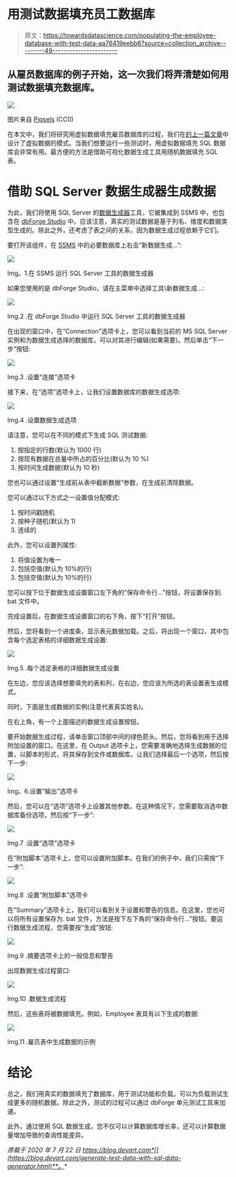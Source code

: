 # 用测试数据填充员工数据库

> 原文：<https://towardsdatascience.com/populating-the-employee-database-with-test-data-aa76419eebb6?source=collection_archive---------49----------------------->

## 从雇员数据库的例子开始，这一次我们将弄清楚如何用测试数据填充数据库。

![](img/77da07e56870ddf1d2d852cc67cfec0e.png)

图片来自 [Piqsels](https://www.piqsels.com/en/public-domain-photo-frpof) (CC0)

在本文中，我们将研究用虚拟数据填充雇员数据库的过程，我们在[的上一篇文章](/sql-database-design-basics-with-example-8dcce4b0c687)中设计了虚拟数据的模式。当我们想要运行一些测试时，用虚拟数据填充 SQL 数据库会非常有用。最方便的方法是借助可视化数据生成工具用随机数据填充 SQL 表。

# 借助 SQL Server 数据生成器生成数据

为此，我们将使用 SQL Server 的[数据生成器](https://www.devart.com/dbforge/sql/data-generator/)工具，它被集成到 SSMS 中，也包含在 [dbForge Studio](https://www.devart.com/dbforge/) 中。应该注意，真实的测试数据是基于列名、维度和数据类型生成的。除此之外，还考虑了表之间的关系，因为数据生成过程依赖于它们。

要打开该组件，在 [SSMS](https://docs.microsoft.com/en-us/sql/ssms/download-sql-server-management-studio-ssms?view=sql-server-2017) 中的必要数据库上右击“新数据生成…”:

![](img/a7aab7741cd15650210131bcc23bad30.png)

Img。1.在 SSMS 运行 SQL Server 工具的数据生成器

如果您使用的是 dbForge Studio，请在主菜单中选择工具\新数据生成…:

![](img/cb18124828f3e679f6b349248cdceff3.png)

Img.2 .在 dbForge Studio 中运行 SQL Server 工具的数据生成器

在出现的窗口中，在“Connection”选项卡上，您可以看到当前的 MS SQL Server 实例和为数据生成选择的数据库，可以对其进行编辑(如果需要)。然后单击“下一步”按钮:

![](img/812034fb482fe9cb9de861ac2a2b9d80.png)

Img.3 .设置“连接”选项卡

接下来，在“选项”选项卡上，让我们设置数据库的数据生成选项:

![](img/015a57bcc68508411fae10c9b5678668.png)

Img.4 .设置数据生成选项

请注意，您可以在不同的模式下生成 SQL 测试数据:

1.  按指定的行数(默认为 1000 行)
2.  按现有数据在总量中所占的百分比(默认为 10 %)
3.  按时间生成数据(默认为 10 秒)

您也可以通过设置“生成前从表中截断数据”参数，在生成前清除数据。

您可以通过以下方式之一设置值分配模式:

1.  按时间戳随机
2.  按种子随机(默认为 1)
3.  连续的

此外，您可以设置列属性:

1.  将值设置为唯一
2.  包括空值(默认为 10%的行)
3.  包括空值(默认为 10%的行)

您可以按下位于数据生成设置窗口左下角的“保存命令行…”按钮，将设置保存到. bat 文件中。

完成设置后，在数据生成设置窗口的右下角，按下“打开”按钮。

然后，您将看到一个进度条，显示表元数据加载。之后，将出现一个窗口，其中包含每个选定表格的详细数据生成设置:

![](img/42c8e911dbfb4b864a8672772790a5bc.png)

Img.5 .每个选定表格的详细数据生成设置

在左边，您应该选择想要填充的表和列，在右边，您应该为所选的表设置表生成模式。

同时，下面是生成数据的实例(注意代表真实姓名)。

在右上角，有一个上面描述的数据生成设置按钮。

要开始数据生成过程，请单击窗口顶部中间的绿色箭头。然后，您将看到用于选择附加设置的窗口。在这里，在 Output 选项卡上，您需要准确地选择生成数据的位置，以脚本的形式，将其保存到文件或数据库。让我们选择最后一个选项，然后按下一步:

![](img/c66b861900e0ebc6104c92916f6ba5ac.png)

Img。6.设置“输出”选项卡

然后，您可以在“选项”选项卡上设置其他参数。在这种情况下，您需要取消选中数据库备份选项，然后按“下一步”:

![](img/dc288e57366b9710af1e0b89b7f74383.png)

Img.7 .设置“选项”选项卡

在“附加脚本”选项卡上，您可以设置附加脚本。在我们的例子中，我们只需按“下一步”:

![](img/8c8d5e9275d953201c8050c5dec44e0e.png)

Img.8 .设置“附加脚本”选项卡

在“Summary”选项卡上，我们可以看到关于设置和警告的信息。在这里，您也可以将所有设置保存为. bat 文件，方法是按下左下角的“保存命令行…”按钮。要运行数据生成流程，您需要按“生成”按钮:

![](img/ecc8fa143ae5a8eec69833679ef06886.png)

Img.9 .摘要选项卡上的一般信息和警告

出现数据生成过程窗口:

![](img/d7195e3a29baf4d6bca7578b0af8bceb.png)

Img.10 .数据生成流程

然后，这些表将被数据填充。例如，Employee 表具有以下生成的数据:

![](img/ada15a76b8d1b8b2b62500780dfdfe01.png)

Img.11 .雇员表中生成数据的示例

# 结论

总之，我们用真实的数据填充了数据库，用于测试功能和负载。可以为负载测试生成更多的随机数据。除此之外，测试的过程可以通过 dbForge 单元测试工具来加速。

此外，通过使用 SQL 数据生成，您不仅可以计算数据库增长率，还可以计算数据量增加导致的查询性能差异。

*原载于 2020 年 7 月 22 日 https://blog.devart.com*[](https://blog.devart.com/generate-test-data-with-sql-data-generator.html)**。**